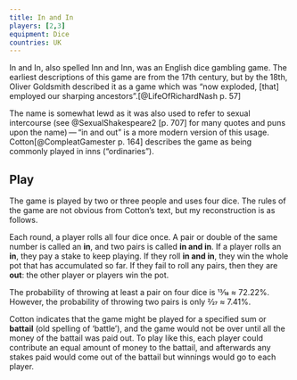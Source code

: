 ```yaml
---
title: In and In
players: [2,3]
equipment: Dice
countries: UK
---
```


<p class="lead">
<span class="aka">In and In</span>, also spelled <span class="aka">Inn and Inn</span>, was an English dice gambling game.
The earliest descriptions of this game are from the 17th century, but by the 18th, Oliver Goldsmith described it as a game which was “now exploded, [that] employed our sharping ancestors”.[@LifeOfRichardNash p. 57]
</p>

The name is somewhat lewd as it was also used to refer to sexual intercourse (see @SexualShakespeare2 [p. 707] for many quotes and puns upon the name) — “in and out” is a more modern version of this usage. Cotton[@CompleatGamester p. 164] describes the game as being commonly played in inns (“ordinaries”).

<!-- excerpt -->

## Play

The game is played by two or three people and uses four dice. The rules of the game are not obvious from Cotton’s text, but my reconstruction is as follows.

Each round, a player rolls all four dice once. A pair or double of the same number is called an **in**, and two pairs is called **in and in**. If a player rolls an **in**, they pay a stake to keep playing. If they roll **in and in**, they win the whole pot that has accumulated so far. If they fail to roll any pairs, then they are **out**: the other player or players win the pot.

The probability of throwing at least a pair on four dice is 13⁄18 ≈ 72.22%. However, the probability of throwing two pairs is only 2⁄27 ≈ 7.41%.

Cotton indicates that the game might be played for a specified sum or **battail** (old spelling of ‘battle’), and the game would not be over until all the money of the battail was paid out. To play like this, each player could contribute an equal amount of money to the battail, and afterwards any stakes paid would come out of the battail but winnings would go to each player.
